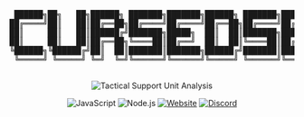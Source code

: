 <div align="center">
<pre>
 ██████╗██╗   ██╗██████╗ ███████╗███████╗██████╗ ███████╗███████╗███╗   ██╗
██╔════╝██║   ██║██╔══██╗██╔════╝██╔════╝██╔══██╗██╔════╝██╔════╝████╗  ██║
██║     ██║   ██║██████╔╝███████╗█████╗  ██║  ██║███████╗█████╗  ██╔██╗ ██║
██║     ██║   ██║██╔══██╗╚════██║██╔══╝  ██║  ██║╚════██║██╔══╝  ██║╚██╗██║
╚██████╗╚██████╔╝██║  ██║███████║███████╗██████╔╝███████║███████╗██║ ╚████║
 ╚═════╝ ╚═════╝ ╚═╝  ╚═╝╚══════╝╚══════╝╚═════╝ ╚══════╝╚══════╝╚═╝  ╚═══╝
                                                                           
</pre>

<p>
  <img src="https://github-readme-activity-graph.vercel.app/graph?username=cursedsen&theme=xcode&bg_color=000000&color=ffffff&line=ffffff&point=ffffff&area=true&hide_border=true" alt="Tactical Support Unit Analysis">
</p>

![JavaScript](https://img.shields.io/badge/-JavaScript-F7DF1E?style=flat-square&logo=javascript&logoColor=black)
![Node.js](https://img.shields.io/badge/-Node.js-339933?style=flat-square&logo=node.js&logoColor=white)
[![Website](https://img.shields.io/badge/-sen.wtf-blue?style=flat-square)](https://sen.wtf)
[![Discord](https://img.shields.io/badge/-Discord-7289DA?style=flat-square&logo=discord&logoColor=white)](https://discord.com/users/374589381752913930)

</div>
